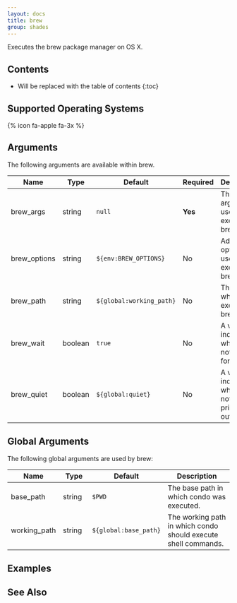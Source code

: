 ```yaml
---
layout: docs
title: brew
group: shades
---
```


Executes the brew package manager on OS X.

## Contents

* Will be replaced with the table of contents
{:toc}

## Supported Operating Systems

{% icon fa-apple fa-3x %}

## Arguments

The following arguments are available within brew.

<div class="table-responsive">
    <table class="table table-bordered table-striped">
    <thead>
        <tr>
            <th style="width:100px;">Name</th>
            <th style="width:50px;">Type</th>
            <th style="width:50px;">Default</th>
            <th style="width:25px;">Required</th>
            <th>Description</th>
        </tr>
    </thead>
    <tbody>
        <tr>
            <td>brew_args</td>
            <td>string</td>
            <td><code>null</code></td>
            <td><strong>Yes</strong></td>
            <td>The arguments used to execute brew.</td>
        </tr>
        <tr>
            <td>brew_options</td>
            <td>string</td>
            <td><code>${env:BREW_OPTIONS}</code></td>
            <td>No</td>
            <td>Additional options to use when executing brew.</td>
        </tr>
        <tr>
            <td>brew_path</td>
            <td>string</td>
            <td><code>${global:working_path}</code></td>
            <td>No</td>
            <td>The path in which to execute brew.</td>
        </tr>
        <tr>
            <td>brew_wait</td>
            <td>boolean</td>
            <td><code>true</code></td>
            <td>No</td>
            <td>A value indicating whether or not to wait for exit.</td>
        </tr>
        <tr>
            <td>brew_quiet</td>
            <td>boolean</td>
            <td><code>${global:quiet}</code></td>
            <td>No</td>
            <td>A value indicating whether or not to avoid printing output.</td>
        </tr>
    </tbody>
    </table>
</div>

## Global Arguments

The following global arguments are used by brew:

<div class="table-responsive">
    <table class="table table-bordered table-striped">
    <thead>
        <tr>
            <th style="width:100px;">Name</th>
            <th style="width:50px;">Type</th>
            <th style="width:50px;">Default</th>
            <th>Description</th>
        </tr>
    </thead>
    <tbody>
        <tr>
            <td>base_path</td>
            <td>string</td>
            <td><code>$PWD</code></td>
            <td>The base path in which condo was executed.</td>
        </tr>
        <tr>
            <td>working_path</td>
            <td>string</td>
            <td><code>${global:base_path}</code></td>
            <td>The working path in which condo should execute shell commands.</td>
        </tr>
    </tbody>
    </table>
</div>

## Examples

## See Also